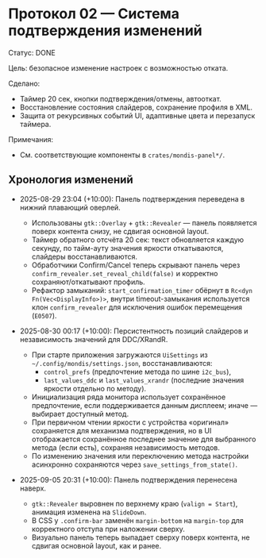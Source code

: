 # Протокол 02 — Система подтверждения изменений

Статус: DONE

Цель: безопасное изменение настроек с возможностью отката.

Сделано:
- Таймер 20 сек, кнопки подтверждения/отмены, автооткат.
- Восстановление состояния слайдеров, сохранение профиля в XML.
- Защита от рекурсивных событий UI, адаптивные цвета и перезапуск таймера.

Примечания:
- См. соответствующие компоненты в `crates/mondis-panel*/`.

## Хронология изменений

- 2025-08-29 23:04 (+10:00): Панель подтверждения переведена в нижний плавающий оверлей.
  - Использованы `gtk::Overlay` + `gtk::Revealer` — панель появляется поверх контента снизу, не сдвигая основной layout.
  - Таймер обратного отсчёта 20 сек: текст обновляется каждую секунду, по тайм-ауту значения яркости откатываются, слайдеры восстанавливаются.
  - Обработчики Confirm/Cancel теперь скрывают панель через `confirm_revealer.set_reveal_child(false)` и корректно сохраняют/откатывают профиль.
  - Рефактор замыканий: `start_confirmation_timer` обёрнут в `Rc<dyn Fn(Vec<DisplayInfo>)>`, внутри timeout-замыкания используется клон `confirm_revealer` для исключения ошибок перемещения (`E0507`).

- 2025-08-30 00:17 (+10:00): Персистентность позиций слайдеров и независимость значений для DDC/XRandR.
  - При старте приложения загружаются `UiSettings` из `~/.config/mondis/settings.json`, восстанавливаются:
    - `control_prefs` (предпочтение метода по шине `i2c_bus`),
    - `last_values_ddc` и `last_values_xrandr` (последние значения яркости отдельно по методу).
  - Инициализация ряда монитора использует сохранённое предпочтение, если поддерживается данным дисплеем; иначе — выбирает доступный метод.
  - При первичном чтении яркости с устройства «оригинал» сохраняется для механизма подтверждения, но в UI отображается сохранённое последнее значение для выбранного метода (если есть), сохраняя независимость методов.
  - По изменению значения или переключению метода настройки асинхронно сохраняются через `save_settings_from_state()`.

- 2025-09-05 20:31 (+10:00): Панель подтверждения перенесена наверх.
  - `gtk::Revealer` выровнен по верхнему краю (`valign = Start`), анимация изменена на `SlideDown`.
  - В CSS у `.confirm-bar` заменён `margin-bottom` на `margin-top` для корректного отступа при наложении сверху.
  - Визуально панель теперь выпадает сверху поверх контента, не сдвигая основной layout, как и ранее.
